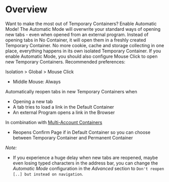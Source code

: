 # Overview

Want to make the most out of Temporary Containers? Enable Automatic Mode!
The Automatic Mode will overwrite your standard ways of opening new tabs - even when opened from an external program. Instead of opening tabs in No Container, it will open them in a freshly created Temporary Container. No more cookie, cache and storage collecting in one place, everything happens in its own isolated Temporary Container. If you enable Automatic Mode, you should also configure Mouse Click to open new Temporary Containers. Recommended preferences:

Isolation > Global > Mouse Click
- Middle Mouse: Always

Automatically reopen tabs in new Temporary Containers when
* Opening a new tab
* A tab tries to load a link in the Default Container
* An external Program opens a link in the Browser

In combination with [Multi-Account Containers](https://addons.mozilla.org/firefox/addon/multi-account-containers/)
* Reopens Confirm Page if in Default Container so you can choose between Temporary Container and Permanent Container

*Note:*
- If you experience a huge delay when new tabs are reopened, maybe even losing typed characters in the address bar, you can change the *Automatic Mode* configuration in the *Advanced* section to `Don't reopen [..] but instead on navigation`.